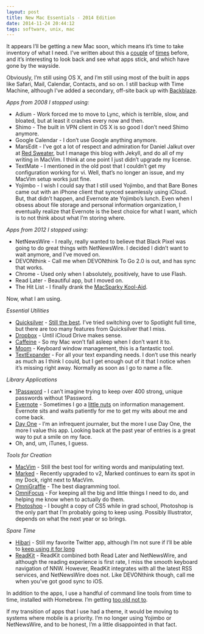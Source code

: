 ```yaml
---
layout: post
title: New Mac Essentials - 2014 Edition
date: 2014-11-24 20:44:12
tags: software, unix, mac
---
```


It appears I’ll be getting a new Mac soon, which means it’s time to take inventory of what I need. I’ve written about this a [couple][1] of [times][2] before, and it’s interesting to look back and see what apps stick, and which have gone by the wayside. 

Obviously, I’m still using OS X, and I’m still using most of the built in apps like Safari, Mail, Calendar, Contacts, and so on. I still backup with Time Machine, although I’ve added a secondary, off-site back up with [Backblaze][3]. 

*Apps from 2008 I stopped using:*

* Adium - Work forced me to move to Lync, which is terrible, slow, and bloated, but at least it crashes every now and then. 
* Shimo - The built in VPN client in OS X is so good I don’t need Shimo anymore. 
* Google Calendar - I don’t use Google anything anymore. 
* MarsEdit - I’ve got a lot of respect and admiration for Daniel Jalkut over at [Red Sweater][4], but I manage this blog with Jekyll, and do all of my writing in MacVim. I think at one point I just didn’t upgrade my license.  
* TextMate - I mentioned in the old post that I couldn’t get my configuration working for vi. Well, that’s no longer an issue, and my MacVim setup works just fine. 
* Yojimbo - I wish I could say that I still used Yojimbo, and that Bare Bones came out with an iPhone client that synced seamlessly using iCloud. But, that didn’t happen, and Evernote ate Yojimbo’s lunch. Even when I obsess about file storage and personal information organization, I eventually realize that Evernote is the best choice for what I want, which is to not think about what I’m storing where. 

*Apps from 2012 I stopped using:*

* NetNewsWire - I really, really wanted to believe that Black Pixel was going to do great things with NetNewsWire. I decided I didn’t want to wait anymore, and I’ve moved on. 
* DEVONthink - Call me when DEVONthink To Go 2.0 is out, and has sync that works.
* Chrome - Used only when I absolutely, positively, have to use Flash.
* Read Later - Beautiful app, but I moved on.
* The Hit List - I finally drank the [MacSparky Kool-Aid][5].

Now, what I am using.

*Essential Utilities*

* [Quicksilver][6] - [Still the best][7]. I’ve tried switching over to Spotlight full time, but there are too many features from Quicksilver that I miss. 
* [Dropbox][8] - Until iCloud Drive makes sense. 
* [Caffeine][9] - So my Mac won’t fall asleep when I don’t want it to. 
* [Moom][10] - Keyboard window management, this is a fantastic tool. 
* [TextExpander][11] - For all your text expanding needs. I don’t use this nearly as much as I think I could, but I get enough out of it that I notice when it’s missing right away. Normally as soon as I go to name a file. 


*Library Applications*

* [1Password][12] - I can’t imagine trying to keep over 400 strong, unique passwords without 1Password. 
* [Evernote][13] - Sometimes I go a [little nuts][14] on information management. Evernote sits and waits patiently for me to get my wits about me and come back. 
* [Day One][15] - I’m an infrequent journaler, but the more I use Day One, the more I value this app. Looking back at the past year of entries is a great way to put a smile on my face. 
* Oh, and, um, iTunes, I guess.

*Tools for Creation*

* [MacVim][16] - Still the best tool for writing words and manipulating text. 
* [Marked][17] - Recently upgraded to v2, Marked continues to earn its spot in my Dock, right next to MacVim.
* [OmniGraffle][18] - The best diagramming tool.
* [OmniFocus][19] - For keeping all the big and little things I need to do, and helping me know when to actually do them. 
* [Photoshop][20] - I bought a copy of CS5 while in grad school, Photoshop is the only part that I’m probably going to keep using. Possibly Illustrator, depends on what the next year or so brings. 


*Spare Time*

* [Hibari][21] - Still my favorite Twitter app, although I’m not sure if I’ll be able to [keep using it for long][22] 
* [ReadKit][23] - ReadKit combined both Read Later and NetNewsWire, and although the reading experience is first rate, I miss the smooth keyboard navigation of NNW. However, ReadKit integrates with all the latest RSS services, and NetNewsWire does not. Like DEVONthink though, call me when you’ve got good sync to iOS. 


In addition to the apps, I use a handful of command line tools from time to time, installed with Homebrew. I’m getting [too old not to][24].

If my transition of apps that I use had a theme, it would be moving to systems where mobile is a priority. I’m no longer using Yojimbo or NetNewsWire, and to be honest, I’m a little disappointed in that fact.


[1]:	https://jonathanbuys.com/2008/11/04/essentials.html
[2]:	https://jonathanbuys.com/2012/07/19/New_Mac_Essentials.html
[3]:	https://www.backblaze.com
[4]:	http://www.red-sweater.com
[5]:	http://macsparky.com/omnifocus-screencasts/
[6]:	http://qsapp.com
[7]:	https://jonathanbuys.com/2013/10/14/Quicksilver.html
[8]:	http://www.dropbox.com/
[9]:	http://www.lightheadsw.com/caffeine/
[10]:	http://manytricks.com/moom/
[11]:	http://smilesoftware.com/TextExpander/
[12]:	https://agilebits.com/onepassword
[13]:	https://evernote.com
[14]:	https://jonathanbuys.com/2014/10/27/Sensible_Information_Organization.html
[15]:	http://dayoneapp.com
[16]:	https://code.google.com/p/macvim/
[17]:	http://markedapp.com/
[18]:	http://www.omnigroup.com/products/omnigraffle/
[19]:	https://www.omnigroup.com/omnifocus/
[20]:	http://www.adobe.com/products/photoshop.html
[21]:	http://hibariapp.com/
[22]:	http://www.marco.org/2014/11/24/twitter-california-knife.
[23]:	http://readkitapp.com
[24]:	http://www.tbray.org/ongoing/When/201x/2014/03/08/New-Mac-Setup
